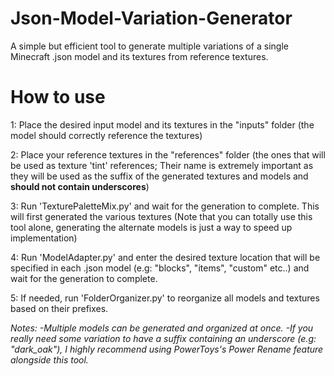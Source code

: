 # Json-Model-Variation-Generator
A simple but efficient tool to generate multiple variations of a single Minecraft .json model and its textures from reference textures.

# How to use
1: Place the desired input model and its textures in the "inputs" folder (the model should correctly reference the textures)

2: Place your reference textures in the "references" folder (the ones that will be used as texture 'tint' references; Their name is extremely important as they will be used as the suffix of the generated textures and models and **should not contain underscores**)

3: Run 'TexturePaletteMix.py' and wait for the generation to complete. This will first generated the various textures (Note that you can totally use this tool alone, generating the alternate models is just a way to speed up implementation)

4: Run 'ModelAdapter.py' and enter the desired texture location that will be specified in each .json model (e.g: "blocks", "items", "custom" etc..) and wait for the generation to complete.

5: If needed, run 'FolderOrganizer.py' to reorganize all models and textures based on their prefixes.

*Notes: 
-Multiple models can be generated and organized at once.
-If you really need some variation to have a suffix containing an underscore (e.g: "dark_oak"), I highly recommend using PowerToys's Power Rename feature alongside this tool.*
